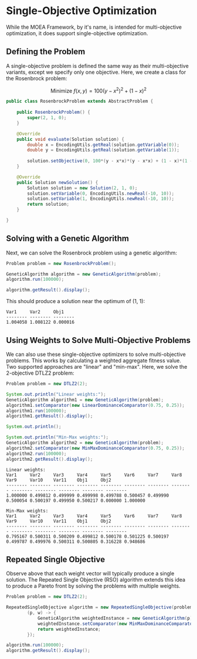 # Single-Objective Optimization

While the MOEA Framework, by it's name, is intended for multi-objective optimization, it does support single-objective
optimization.  

## Defining the Problem

A single-objective problem is defined the same way as their multi-objective variants, except we specify only
one objective.  Here, we create a class for the Rosenbrock problem:

$$ \text{Minimize } f(x,y) = 100(y-x^2)^2 + (1-x)^2 $$

<!-- java:examples/org/moeaframework/examples/single/RosenbrockProblem.java [28:50] -->

```java
public class RosenbrockProblem extends AbstractProblem {
	
	public RosenbrockProblem() {
		super(2, 1, 0);
	}

	@Override
	public void evaluate(Solution solution) {
		double x = EncodingUtils.getReal(solution.getVariable(0));
		double y = EncodingUtils.getReal(solution.getVariable(1));
		
		solution.setObjective(0, 100*(y - x*x)*(y - x*x) + (1 - x)*(1 - x));
	}

	@Override
	public Solution newSolution() {
		Solution solution = new Solution(2, 1, 0);
		solution.setVariable(0, EncodingUtils.newReal(-10, 10));
		solution.setVariable(1, EncodingUtils.newReal(-10, 10));
		return solution;
	}

}
```

## Solving with a Genetic Algorithm

Next, we can solve the Rosenbrock problem using a genetic algorithm:

<!-- java:examples/org/moeaframework/examples/single/SingleObjectiveExample.java [31:36] -->

```java
Problem problem = new RosenbrockProblem();

GeneticAlgorithm algorithm = new GeneticAlgorithm(problem);
algorithm.run(100000);

algorithm.getResult().display();
```

This should produce a solution near the optimum of (1, 1):

<!-- output:examples/org/moeaframework/examples/single/SingleObjectiveExample.java -->

```
Var1     Var2     Obj1     
-------- -------- -------- 
1.004058 1.008122 0.000016 
```

## Using Weights to Solve Multi-Objective Problems

We can also use these single-objective optimizers to solve multi-objective problems.  This works by
calculating a weighted aggregate fitness value.  Two supported approaches are "linear" and "min-max".
Here, we solve the 2-objective DTLZ2 problem:

<!-- java:examples/org/moeaframework/examples/single/MultiObjectiveWithWeightsExample.java [36:50] -->

```java
Problem problem = new DTLZ2(2);

System.out.println("Linear weights:");
GeneticAlgorithm algorithm1 = new GeneticAlgorithm(problem);
algorithm1.setComparator(new LinearDominanceComparator(0.75, 0.25));
algorithm1.run(100000);
algorithm1.getResult().display();

System.out.println();

System.out.println("Min-Max weights:");
GeneticAlgorithm algorithm2 = new GeneticAlgorithm(problem);
algorithm2.setComparator(new MinMaxDominanceComparator(0.75, 0.25));
algorithm2.run(100000);
algorithm2.getResult().display();
```

<!-- output:examples/org/moeaframework/examples/single/MultiObjectiveWithWeightsExample.java -->

```
Linear weights:
Var1     Var2     Var3     Var4     Var5     Var6     Var7     Var8     Var9     Var10    Var11    Obj1     Obj2     
-------- -------- -------- -------- -------- -------- -------- -------- -------- -------- -------- -------- -------- 
1.000000 0.499812 0.499999 0.499998 0.499788 0.500457 0.499990 0.500054 0.500197 0.499950 0.500217 0.000000 1.000000 

Min-Max weights:
Var1     Var2     Var3     Var4     Var5     Var6     Var7     Var8     Var9     Var10    Var11    Obj1     Obj2     
-------- -------- -------- -------- -------- -------- -------- -------- -------- -------- -------- -------- -------- 
0.795167 0.500311 0.500209 0.499812 0.500178 0.501225 0.500197 0.499787 0.499976 0.500311 0.500805 0.316228 0.948686 
```

## Repeated Single Objective

Observe above that each weight vector will typically produce a single solution.  The Repeated Single
Objective (RSO) algorithm extends this idea to produce a Pareto front by solving the problems with
multiple weights.

<!-- java:examples/org/moeaframework/examples/single/RepeatedSingleObjectiveExample.java [36:46] -->

```java
Problem problem = new DTLZ2(2);

RepeatedSingleObjective algorithm = new RepeatedSingleObjective(problem, 50,
		(p, w) -> {
			GeneticAlgorithm weightedInstance = new GeneticAlgorithm(p);
			weightedInstance.setComparator(new MinMaxDominanceComparator(w));
			return weightedInstance;
		});

algorithm.run(100000);
algorithm.getResult().display();
```
